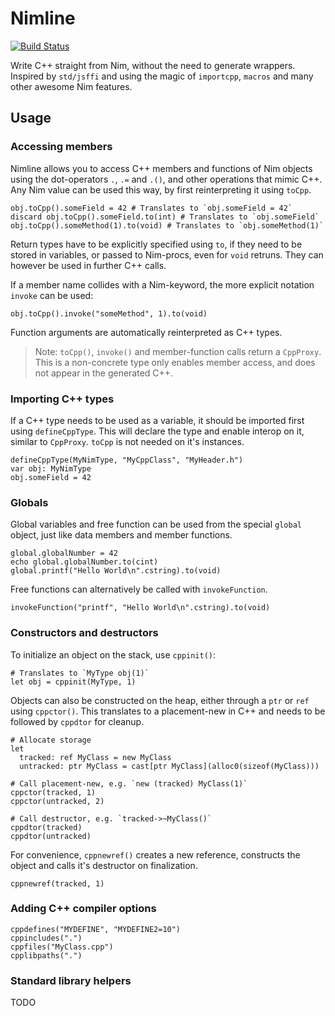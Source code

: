 # Nimline

[![Build Status](https://travis-ci.com/fragcolor-xyz/nimline.svg?branch=master)  ](https://travis-ci.com/fragcolor-xyz/nimline)

Write C++ straight from Nim, without the need to generate wrappers. Inspired by `std/jsffi` and using the magic of `importcpp`, `macros` and many other awesome Nim features.
   
## Usage

### Accessing members

Nimline allows you to access C++ members and functions of Nim objects using the dot-operators `.`, `.=` and `.()`, and other operations that mimic C++.
Any Nim value can be used this way, by first reinterpreting it using `toCpp`.

```nimrod
obj.toCpp().someField = 42 # Translates to `obj.someField = 42`
discard obj.toCpp().someField.to(int) # Translates to `obj.someField`
obj.toCpp().someMethod(1).to(void) # Translates to `obj.someMethod(1)`
```

Return types have to be explicitly specified using `to`, if they need to be stored in variables, or passed to Nim-procs, even for `void` retruns.
They can however be used in further C++ calls.

If a member name collides with a Nim-keyword, the more explicit notation `invoke` can be used:
```
obj.toCpp().invoke("someMethod", 1).to(void)
```
Function arguments are automatically reinterpreted as C++ types.

> Note: `toCpp()`, `invoke()` and member-function calls return a `CppProxy`. This is a non-concrete type only enables member access, and does not appear in the generated C++.

### Importing C++ types

If a C++ type needs to be used as a variable, it should be imported first using `defineCppType`.
This will declare the type and enable interop on it, similar to `CppProxy`. `toCpp` is not needed on it's instances.

```nimrod
defineCppType(MyNimType, "MyCppClass", "MyHeader.h")
var obj: MyNimType
obj.someField = 42
```

### Globals

Global variables and free function can be used from the special `global` object, just like data members and member functions.

```nimrod
global.globalNumber = 42
echo global.globalNumber.to(cint)
global.printf("Hello World\n".cstring).to(void)
```

Free functions can alternatively be called with `invokeFunction`.
```nimrod
invokeFunction("printf", "Hello World\n".cstring).to(void)
```

### Constructors and destructors

To initialize an object on the stack, use `cppinit()`:

```nimrod
# Translates to `MyType obj(1)`
let obj = cppinit(MyType, 1)
```

Objects can also be constructed on the heap, either through a `ptr` or `ref` using `cppctor()`.
This translates to a placement-new in C++ and needs to be followed by `cppdtor` for cleanup.
```nimrod
# Allocate storage
let
  tracked: ref MyClass = new MyClass
  untracked: ptr MyClass = cast[ptr MyClass](alloc0(sizeof(MyClass)))

# Call placement-new, e.g. `new (tracked) MyClass(1)`
cppctor(tracked, 1)
cppctor(untracked, 2)

# Call destructor, e.g. `tracked->~MyClass()`
cppdtor(tracked)
cppdtor(untracked)
```

For convenience, `cppnewref()` creates a new reference, constructs the object and calls it's destructor on finalization.
```nimrod
cppnewref(tracked, 1)
```

### Adding C++ compiler options

```nimrod
cppdefines("MYDEFINE", "MYDEFINE2=10")
cppincludes(".")
cppfiles("MyClass.cpp")
cpplibpaths(".")
```

### Standard library helpers

TODO


